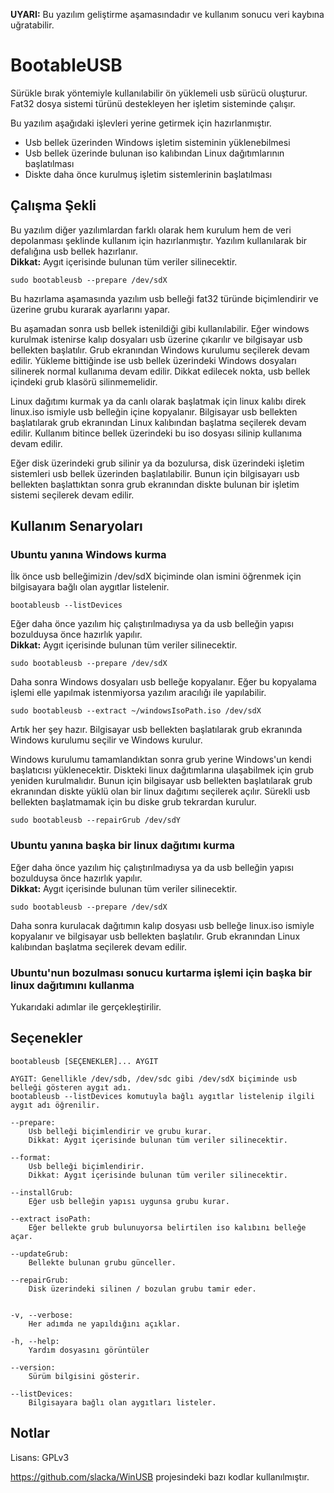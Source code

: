 **UYARI:** Bu yazılım geliştirme aşamasındadır ve kullanım sonucu veri kaybına uğratabilir.

# BootableUSB

Sürükle bırak yöntemiyle kullanılabilir ön yüklemeli usb sürücü oluşturur. Fat32 dosya sistemi türünü destekleyen her işletim sisteminde çalışır.

Bu yazılım aşağıdaki işlevleri yerine getirmek için hazırlanmıştır.
- Usb bellek üzerinden Windows işletim sisteminin yüklenebilmesi
- Usb bellek üzerinde bulunan iso kalıbından Linux dağıtımlarının başlatılması
- Diskte daha önce kurulmuş işletim sistemlerinin başlatılması

## Çalışma Şekli
Bu yazılım diğer yazılımlardan farklı olarak hem kurulum hem de veri depolanması şeklinde kullanım için hazırlanmıştır. Yazılım kullanılarak bir defalığına usb bellek hazırlanır.  
**Dikkat:** Aygıt içerisinde bulunan tüm veriler silinecektir.
```
sudo bootableusb --prepare /dev/sdX
```
Bu hazırlama aşamasında yazılım usb belleği fat32 türünde biçimlendirir ve üzerine grubu kurarak ayarlarını yapar.

Bu aşamadan sonra usb bellek istenildiği gibi kullanılabilir. 
Eğer windows kurulmak istenirse kalıp dosyaları usb üzerine çıkarılır ve bilgisayar usb bellekten başlatılır. Grub ekranından Windows kurulumu seçilerek devam edilir. Yükleme bittiğinde ise usb bellek üzerindeki Windows dosyaları silinerek normal kullanıma devam edilir. Dikkat edilecek nokta, usb bellek içindeki grub klasörü silinmemelidir.

Linux dağıtımı kurmak ya da canlı olarak başlatmak için linux kalıbı direk linux.iso ismiyle usb belleğin içine kopyalanır. Bilgisayar usb bellekten başlatılarak grub ekranından Linux kalıbından başlatma seçilerek devam edilir. Kullanım bitince bellek üzerindeki bu iso dosyası silinip kullanıma devam edilir.

Eğer disk üzerindeki grub silinir ya da bozulursa, disk üzerindeki işletim sistemleri usb bellek üzerinden başlatılabilir. Bunun için bilgisayarı usb bellekten başlattıktan sonra grub ekranından diskte bulunan bir işletim sistemi seçilerek devam edilir.

## Kullanım Senaryoları

### Ubuntu yanına Windows kurma

İlk önce usb belleğimizin /dev/sdX biçiminde olan ismini öğrenmek için bilgisayara bağlı olan aygıtlar listelenir.
```
bootableusb --listDevices
```

Eğer daha önce yazılım hiç çalıştırılmadıysa ya da usb belleğin yapısı bozulduysa önce hazırlık yapılır.  
**Dikkat:** Aygıt içerisinde bulunan tüm veriler silinecektir.
```
sudo bootableusb --prepare /dev/sdX
```

Daha sonra Windows dosyaları usb belleğe kopyalanır. Eğer bu kopyalama işlemi elle yapılmak istenmiyorsa yazılım aracılığı ile yapılabilir.
```
sudo bootableusb --extract ~/windowsIsoPath.iso /dev/sdX
```

Artık her şey hazır. Bilgisayar usb bellekten başlatılarak grub ekranında Windows kurulumu seçilir ve Windows kurulur.

Windows kurulumu tamamlandıktan sonra grub yerine Windows'un kendi başlatıcısı yüklenecektir. Diskteki linux dağıtımlarına ulaşabilmek için grub yeniden kurulmalıdır. Bunun için bilgisayar usb bellekten başlatılarak grub ekranından diskte yüklü olan bir linux dağıtımı seçilerek açılır. Sürekli usb bellekten başlatmamak için bu diske grub tekrardan kurulur.
```
sudo bootableusb --repairGrub /dev/sdY
```

### Ubuntu yanına başka bir linux dağıtımı kurma

Eğer daha önce yazılım hiç çalıştırılmadıysa ya da usb belleğin yapısı bozulduysa önce hazırlık yapılır.  
**Dikkat:** Aygıt içerisinde bulunan tüm veriler silinecektir.
```
sudo bootableusb --prepare /dev/sdX
```

Daha sonra kurulacak dağıtımın kalıp dosyası usb belleğe linux.iso ismiyle kopyalanır ve bilgisayar usb bellekten başlatılır. Grub ekranından Linux kalıbından başlatma seçilerek devam edilir.

### Ubuntu'nun bozulması sonucu kurtarma işlemi için başka bir linux dağıtımını kullanma
Yukarıdaki adımlar ile gerçekleştirilir.


## Seçenekler

```
bootableusb [SEÇENEKLER]... AYGIT

AYGIT: Genellikle /dev/sdb, /dev/sdc gibi /dev/sdX biçiminde usb belleği gösteren aygıt adı. 
bootableusb --listDevices komutuyla bağlı aygıtlar listelenip ilgili aygıt adı öğrenilir.

--prepare: 
	Usb belleği biçimlendirir ve grubu kurar.
	Dikkat: Aygıt içerisinde bulunan tüm veriler silinecektir.

--format: 
	Usb belleği biçimlendirir.
	Dikkat: Aygıt içerisinde bulunan tüm veriler silinecektir.

--installGrub: 
	Eğer usb belleğin yapısı uygunsa grubu kurar.

--extract isoPath: 
	Eğer bellekte grub bulunuyorsa belirtilen iso kalıbını belleğe açar.

--updateGrub: 
	Bellekte bulunan grubu günceller.

--repairGrub: 
	Disk üzerindeki silinen / bozulan grubu tamir eder.


-v, --verbose:
	Her adımda ne yapıldığını açıklar.

-h, --help:
	Yardım dosyasını görüntüler

--version:
	Sürüm bilgisini gösterir.

--listDevices:
	Bilgisayara bağlı olan aygıtları listeler.
```

## Notlar
Lisans: GPLv3

https://github.com/slacka/WinUSB projesindeki bazı kodlar kullanılmıştır.
